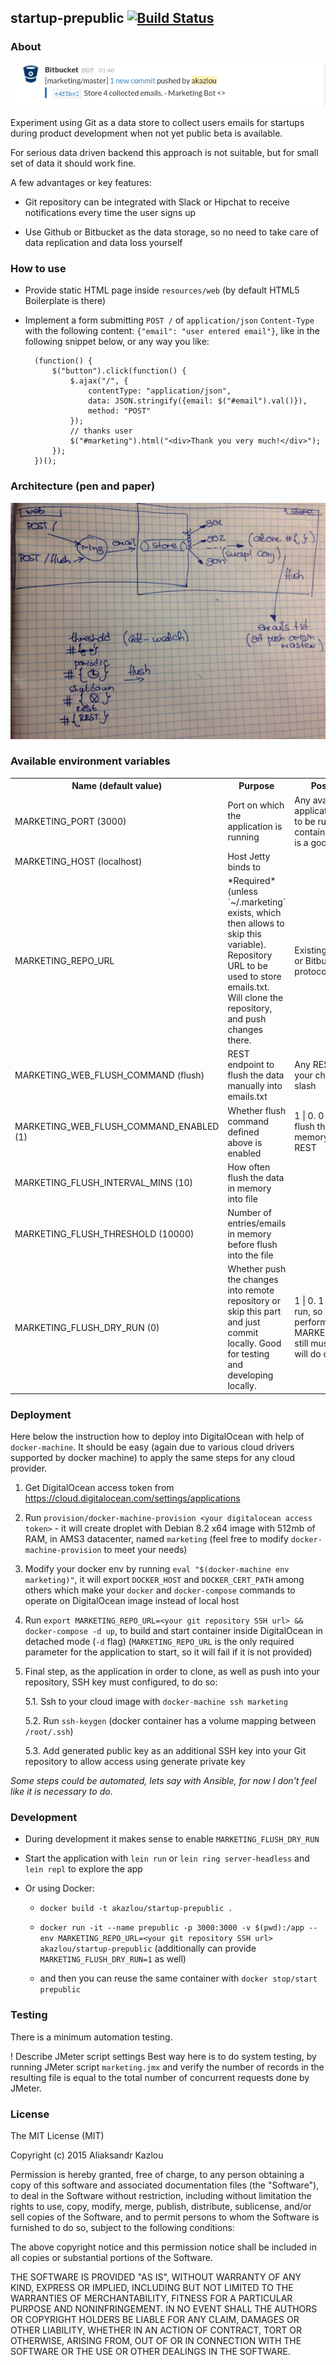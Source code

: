 ## startup-prepublic [![Build Status](https://travis-ci.org/zshamrock/startup-prepublic.svg?branch=master)](https://travis-ci.org/zshamrock/startup-prepublic)

### About

![Slack notification](screenshots/slack-notification.png)

Experiment using Git as a data store to collect users emails for startups 
during product development when not yet public beta is available. 

For serious data driven backend this approach is not suitable, but for small set of data it should work fine.

A few advantages or key features:

- Git repository can be integrated with Slack or Hipchat to receive notifications every time the user signs up

- Use Github or Bitbucket as the data storage, so no need to take care of data replication and data loss yourself

### How to use

- Provide static HTML page inside `resources/web` (by default HTML5 Boilerplate is there)
- Implement a form submitting `POST /` of `application/json` `Content-Type` with the following content: `{"email": "user entered email"}`, like in the following snippet below, 
or any way you like:

        
        (function() {
            $("button").click(function() {
                $.ajax("/", {
                    contentType: "application/json",
                    data: JSON.stringify({email: $("#email").val()}),
                    method: "POST"
                });
                // thanks user
                $("#marketing").html("<div>Thank you very much!</div>");
            });
        })();
        

### Architecture (pen and paper)

![Architecture](architecture/small.jpg)

### Available environment variables

<table>
    <tr>
        <th>Name (default value)</th>
        <th>Purpose</th>
        <th>Possible values</th>
    </tr>
    <tr>
        <td>MARKETING_PORT (3000)</td>
        <td>Port on which the application is running</td>
        <td>Any available port. As application is supposed to be run in Docker container, default value is a good one.</td>
    </tr>
    <tr>
        <td>MARKETING_HOST (localhost)</td>
        <td>Host Jetty binds to</td>
        <td>&nbsp;</td>
    </tr>
    <tr>
        <td>MARKETING_REPO_URL</td>
        <td>*Required* (unless `~/.marketing` exists, which then allows to skip this variable). Repository URL to be used to store emails.txt. Will clone the repository, and push changes there.</td>
        <td>Existing URL on Github or Bitbucket using SSH protocol.</td>
    </tr>
    <tr>
        <td>MARKETING_WEB_FLUSH_COMMAND (flush)</td>
        <td>REST endpoint to flush the data manually into emails.txt</td>
        <td>Any REST endpoint of your choice without slash</td>
    </tr>
    <tr>
        <td>MARKETING_WEB_FLUSH_COMMAND_ENABLED (1)</td>
        <td>Whether flush command defined above is enabled</td>
        <td>1 | 0. 0 - to disable flush the data in memory manually from REST</td>
    </tr>
    <tr>
        <td>MARKETING_FLUSH_INTERVAL_MINS (10)</td>
        <td>How often flush the data in memory into file</td>
        <td>&nbsp;</td>
    </tr>
    <tr>
        <td>MARKETING_FLUSH_THRESHOLD (10000)</td>
        <td>Number of entries/emails in memory before flush into the file</td>
        <td>&nbsp;</td>
    </tr>
    <tr>
        <td>MARKETING_FLUSH_DRY_RUN (0)</td>
        <td>Whether push the changes into remote repository or skip this part and just commit locally. Good for testing and developing locally. </td>
        <td>1 | 0. 1 - to enable dry run, so no push will be performed. MARKETING_REPO_URL still must be valid as it will do clone first.</td>
    </tr>
</table>

### Deployment

Here below the instruction how to deploy into DigitalOcean with help of `docker-machine`. It should be easy (again due to various cloud drivers supported by docker machine) to apply the same steps for any cloud provider.

1. Get DigitalOcean access token from https://cloud.digitalocean.com/settings/applications

2. Run `provision/docker-machine-provision <your digitalocean access token>` - it will create droplet with Debian 8.2 x64 image with 512mb of RAM, in AMS3 datacenter, named `marketing` (feel free to modify `docker-machine-provision` to meet your needs)

3. Modify your docker env by running `eval "$(docker-machine env marketing)"`, it will export `DOCKER_HOST` and `DOCKER_CERT_PATH` among others which make your `docker` and `docker-compose` commands to operate on DigitalOcean image instead of local host

4. Run `export MARKETING_REPO_URL=<your git repository SSH url> && docker-compose -d up`, to build and start container inside DigitalOcean in detached mode (`-d` flag) (`MARKETING_REPO_URL` is the only required parameter for the application to start, so it will fail if it is not provided)

5. Final step, as the application in order to clone, as well as push into your repository, SSH key must configured, to do so:

    5.1. Ssh to your cloud image with `docker-machine ssh marketing`
    
    5.2. Run `ssh-keygen` (docker container has a volume mapping between `/root/.ssh`)

    5.3. Add generated public key as an additional SSH key into your Git repository to allow access using generate private key

*Some steps could be automated, lets say with Ansible, for now I don't feel like it is necessary to do.*

### Development

- During development it makes sense to enable `MARKETING_FLUSH_DRY_RUN`

- Start the application with `lein run` or `lein ring server-headless` and `lein repl` to explore the app

- Or using Docker:

    - `docker build -t akazlou/startup-prepublic .` 

    - `docker run -it --name prepublic -p 3000:3000 -v $(pwd):/app --env MARKETING_REPO_URL=<your git repository SSH url> akazlou/startup-prepublic` (additionally can provide `MARKETING_FLUSH_DRY_RUN=1` as well)

    - and then you can reuse the same container with `docker stop/start prepublic`

### Testing

There is a minimum automation testing. 

! Describe JMeter script settings
Best way here is to do system testing, by running JMeter script `marketing.jmx` and verify the number of records in the resulting file
is equal to the total number of concurrent requests done by JMeter.

### License
The MIT License (MIT)

Copyright (c) 2015 Aliaksandr Kazlou

Permission is hereby granted, free of charge, to any person obtaining a copy
of this software and associated documentation files (the "Software"), to deal
in the Software without restriction, including without limitation the rights
to use, copy, modify, merge, publish, distribute, sublicense, and/or sell
copies of the Software, and to permit persons to whom the Software is
furnished to do so, subject to the following conditions:

The above copyright notice and this permission notice shall be included in all
copies or substantial portions of the Software.

THE SOFTWARE IS PROVIDED "AS IS", WITHOUT WARRANTY OF ANY KIND, EXPRESS OR
IMPLIED, INCLUDING BUT NOT LIMITED TO THE WARRANTIES OF MERCHANTABILITY,
FITNESS FOR A PARTICULAR PURPOSE AND NONINFRINGEMENT. IN NO EVENT SHALL THE
AUTHORS OR COPYRIGHT HOLDERS BE LIABLE FOR ANY CLAIM, DAMAGES OR OTHER
LIABILITY, WHETHER IN AN ACTION OF CONTRACT, TORT OR OTHERWISE, ARISING FROM,
OUT OF OR IN CONNECTION WITH THE SOFTWARE OR THE USE OR OTHER DEALINGS IN THE
SOFTWARE.
